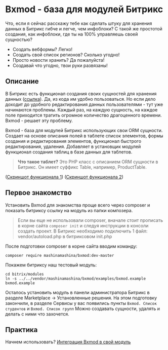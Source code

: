# Bxmod - база для модулей Битрикс

Что, если я сейчас расскажу тебе как сделать штуку для хранения данных в Битрикс гибче и легче, чем инфоблоки? С такой же простотой создания, как инфоблоки, где ты на 100% управляешь своей сущностью?

 - Создать вебформы? Легко!
 - Создать свой список регионов? Сколько угодно!
 - Просто новости хранить? Да пожалуйста!
 - Создавай что угодно, твои руки развязаны!

## Описание

В Битрикс есть функционал создания своих сущностей для хранения данных ([ссылка](https://dev.1c-bitrix.ru/learning/course/index.php?COURSE_ID=43&LESSON_ID=4803&LESSON_PATH=3913.3516.5748.4803)). Да, из кода им удобно пользоваться. Но если дело доходит до удобного редактирования данных пользователями - тут уже начинаются проблемы. Каждый раз, на каждую сущность, на каждое поле приходится тратить огромное количество драгоценного времени. Bxmod - решает эту проблему.

Bxmod - база для модулей Битрикс использующих свои ORM сущности.
Создает на основе описания полей в таблете список элементов, формы создания и редактирования элементов, функционал быстрого редактирования, удаления.
Добавляет в установщик модулей функционал создания таблиц в базе данных для таблетов.

> **Что такое таблет?**
> Это PHP класс с описанием ORM сущности в Битрикс. Он имеет суффикс Table, например, ProductTable.

([Скриншот функционала 1](https://github.com/MashinaMashina/Bxmod/blob/master/docs/images/Screenshot_84.png))
([Скриншот функционала 2](https://github.com/MashinaMashina/Bxmod/blob/master/docs/images/Screenshot_85.png))

## Первое знакомство
Установить Bxmod для знакомства проще всего через composer и показать битриксу ссылку на модуль из папки композера.

> Если вы еще не использовали composer, вначале стоит прописать в корне
> сайта `composer init` и следуя инструкции в консоли создать проект. В
> Битрикс необходимо подключить 1 файл: vendor/autoload.php в
> битриксовом init.php

После подготовки composer в корне сайта вводим команду:

    composer require mashinamashina/bxmod:dev-master

 Покажем битриксу наш тестовый модуль:
 

    cd bitrix/modules
    ln -s ../../vendor/mashinamashina/bxmod/examples/bxmod.example bxmod.example
   
   Осталось установить модуль в панели администратора Битрикс в разделе Marketplace -> Установленные решения.
   На этом подготовку закончили, в разделе Сервисы у вас появились пункты `Bxmod. Список студентов` и `Bxmod. Список групп`
   Можно создавать сущности, удалять и делать с ними что захочется.

## Практика
Начнем использовать?
[Интеграция Bxmod в свой модуль](https://github.com/MashinaMashina/Bxmod/blob/master/docs/integrate/lesson1.md)
